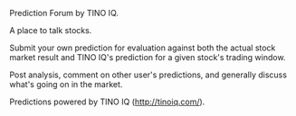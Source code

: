 Prediction Forum by TINO IQ.

A place to talk stocks.

Submit your own prediction for evaluation against both the actual stock market result and TINO IQ's prediction for a given stock's trading window. 

Post analysis, comment on other user's predictions, and generally discuss what's going on in the market.

Predictions powered by TINO IQ (http://tinoiq.com/).